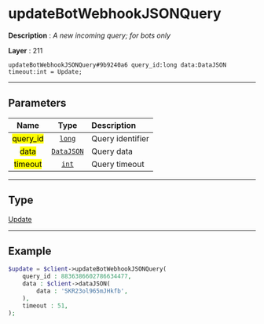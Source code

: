 # updateBotWebhookJSONQuery

**Description** : *A new incoming query; for bots only*

**Layer** : 211

```tl
updateBotWebhookJSONQuery#9b9240a6 query_id:long data:DataJSON timeout:int = Update;
```

---

## Parameters

| Name | Type | Description |
| :---: | :---: | :--- |
| <mark>query_id</mark> | [`long`](type/long) | Query identifier |
| <mark>data</mark> | [`DataJSON`](type/DataJSON) | Query data |
| <mark>timeout</mark> | [`int`](type/int) | Query timeout |

---

## Type

[Update](type/Update)

---

## Example

```php
$update = $client->updateBotWebhookJSONQuery(
	query_id : 8836386602786634477,
	data : $client->dataJSON(
		data : 'SKR23ol965mJHkfb',
	),
	timeout : 51,
);
```